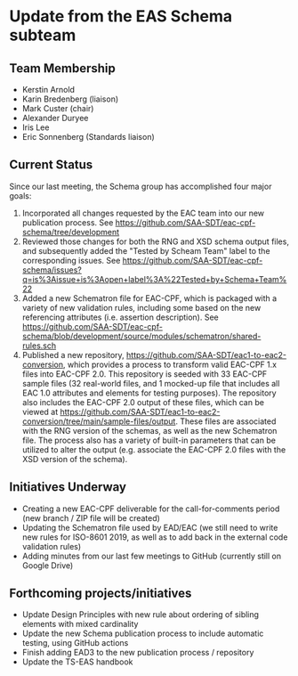 # Update from the EAS Schema subteam

## Team Membership

- Kerstin Arnold
- Karin Bredenberg (liaison)
- Mark Custer (chair)
- Alexander Duryee
- Iris Lee
- Eric Sonnenberg (Standards liaison)

## Current Status

Since our last meeting, the Schema group has accomplished four major goals:

1. Incorporated all changes requested by the EAC team into our new publication process. See https://github.com/SAA-SDT/eac-cpf-schema/tree/development 
1. Reviewed those changes for both the RNG and XSD schema output files, and subsequently added the "Tested by Scheam Team" label to the corresponding issues. See https://github.com/SAA-SDT/eac-cpf-schema/issues?q=is%3Aissue+is%3Aopen+label%3A%22Tested+by+Schema+Team%22
1. Added a new Schematron file for EAC-CPF, which is packaged with a variety of new validation rules, including some based on the new referencing attributes (i.e. assertion description). See https://github.com/SAA-SDT/eac-cpf-schema/blob/development/source/modules/schematron/shared-rules.sch
1. Published a new repository, https://github.com/SAA-SDT/eac1-to-eac2-conversion, which provides a process to transform valid EAC-CPF 1.x files into EAC-CPF 2.0. This repository is seeded with 33 EAC-CPF sample files (32 real-world files, and 1 mocked-up file that includes all EAC 1.0 attributes and elements for testing purposes). The repository also includes the EAC-CPF 2.0 output of these files, which can be viewed at https://github.com/SAA-SDT/eac1-to-eac2-conversion/tree/main/sample-files/output. These files are associated with the RNG version of the schemas, as well as the new Schematron file. The process also has a variety of built-in parameters that can be utilized to alter the output (e.g. associate the EAC-CPF 2.0 files with the XSD version of the schema).

## Initiatives Underway

- Creating a new EAC-CPF deliverable for the call-for-comments period (new branch / ZIP file will be created)
- Updating the Schematron file used by EAD/EAC (we still need to write new rules for ISO-8601 2019, as well as to add back in the external code validation rules)
- Adding minutes from our last few meetings to GitHub (currently still on Google Drive)


## Forthcoming projects/initiatives

- Update Design Principles with new rule about ordering of sibling elements with mixed cardinality
- Update the new Schema publication process to include automatic testing, using GitHub actions
- Finish adding EAD3 to the new publication process / repository
- Update the TS-EAS handbook

